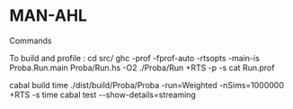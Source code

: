 # MAN-AHL
Commands

To build and profile :
cd src/
ghc -prof -fprof-auto -rtsopts -main-is Proba.Run.main Proba/Run.hs -O2
./Proba/Run +RTS -p -s
cat Run.prof 


cabal build
time ./dist/build/Proba/Proba -run=Weighted -nSims=1000000 +RTS -s
time cabal test --show-details=streaming

